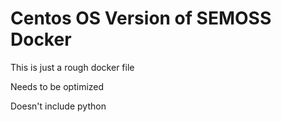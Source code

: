 # Centos OS Version of SEMOSS Docker

This is just a rough docker file

Needs to be optimized

Doesn't include python
